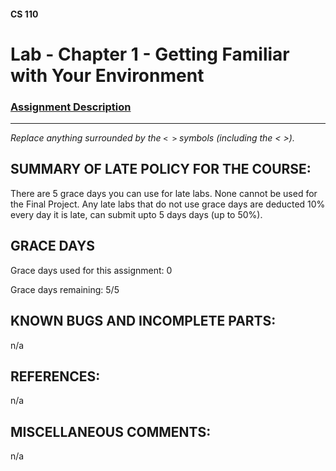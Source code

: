 #### CS 110
# Lab - Chapter 1 - Getting Familiar with Your Environment

### [Assignment Description](https://docs.google.com/document/d/1j0CNd4KglkOGcRWAJZoJ__PEirOluNjHWm0NtmvEVRo/edit?usp=sharing)

***

_Replace anything surrounded by the `< >` symbols (including the < >)._

## SUMMARY OF LATE POLICY FOR THE COURSE:
 There are 5 grace days you can use for late labs. None cannot be used for the Final Project. Any late labs that do not use grace days are deducted 10% every day it is late, can submit upto 5 days days (up to 50%).

## GRACE DAYS
Grace days used for this assignment: 0

Grace days remaining: 5/5

## KNOWN BUGS AND INCOMPLETE PARTS:
 n/a

## REFERENCES:
 n/a

## MISCELLANEOUS COMMENTS:
 n/a

